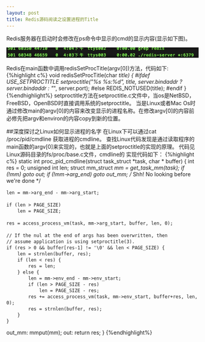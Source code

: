 ```yaml
---
layout: post
title: Redis源码阅读之设置进程的Title
---
```



Redis服务器在启动时会修改在ps命令中显示的cmd的显示内容(显示如下图)。

![image](/images/redis-setproctitle-res.png)

Redis在main函数中调用redisSetProcTitle(argv[0])方法，代码如下:
{%highlight c%}
void redisSetProcTitle(char *title) {
#ifdef USE_SETPROCTITLE
    setproctitle("%s %s:%d",
        title,
        server.bindaddr ? server.bindaddr : "*",
        server.port);
#else
    REDIS_NOTUSED(title);
#endif
}
{%endhighlight%}
setproctitle方法在setproctitle.c文件中，当os是NetBSD，FreeBSD，OpenBSD时直接调用系统的setproctitle。
当是Linux或者Mac Os时通过修改main的argv[0]的内容来改变显示的进程名称。在修改argv[0]的内容前必修先把argv和environ的内容copy到新的位置。

##深度探讨之Linux如何显示进程的名字
在Linux下可以通过cat /proc/pid/cmdline 获取进程的cmdline。
查找Linux代码发现是通过读取程序的main函数的argv[0]来实现的，也就是上面的setproctitle的实现的原理。
代码见Linux源码目录的fs/proc/base.c文件，cmdline的 实现代码如下：
{%highlight c%}
static int proc_pid_cmdline(struct task_struct *task, char * buffer)
{
	int res = 0;
	unsigned int len;
	struct mm_struct *mm = get_task_mm(task);
	if (!mm)
		goto out;
	if (!mm->arg_end)
		goto out_mm;	/* Shh! No looking before we're done */

 	len = mm->arg_end - mm->arg_start;
 
	if (len > PAGE_SIZE)
		len = PAGE_SIZE;
 
	res = access_process_vm(task, mm->arg_start, buffer, len, 0);

	// If the nul at the end of args has been overwritten, then
	// assume application is using setproctitle(3).
	if (res > 0 && buffer[res-1] != '\0' && len < PAGE_SIZE) {
		len = strnlen(buffer, res);
		if (len < res) {
		    res = len;
		} else {
			len = mm->env_end - mm->env_start;
			if (len > PAGE_SIZE - res)
				len = PAGE_SIZE - res;
			res += access_process_vm(task, mm->env_start, buffer+res, len, 0);
			res = strnlen(buffer, res);
		}
	}
out_mm:
	mmput(mm);
out:
	return res;
}
{%endhighlight%}




